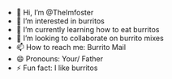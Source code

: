 - 👋 Hi, I’m @TheImfoster
- 👀 I’m interested in burritos
- 🌱 I’m currently learning how to eat burritos
- 💞️ I’m looking to collaborate on burrito mixes
- 📫 How to reach me: Burrito Mail
- 😄 Pronouns: Your/ Father
- ⚡ Fun fact: I like burritos

<!---
TheImfoster/TheImfoster is a ✨ special ✨ repository because its `README.md` (this file) appears on your GitHub profile.
You can click the Preview link to take a look at your changes.
--->
